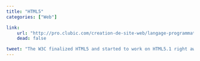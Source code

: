 ```yaml
---
title: "HTML5"
categories: ["Web"]

link:
    url: "http://pro.clubic.com/creation-de-site-web/langage-programmation/html-5/actualite-531534-w3c-finalise-html5-coup-envoi-5-1.html"
    dead: false

tweet: "The W3C finalized HTML5 and started to work on HTML5.1 right away."
---
```

